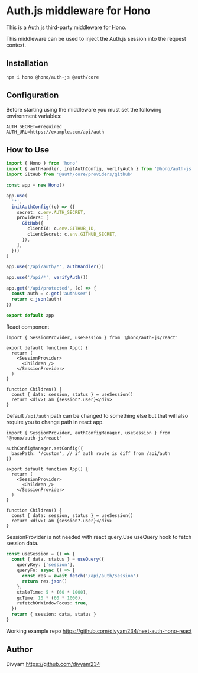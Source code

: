 # Auth.js middleware for Hono

This is a [Auth.js](https://authjs.dev) third-party middleware for [Hono](https://github.com/honojs/hono).

This middleware can be used to inject the Auth.js session into the request context.

## Installation

```plain
npm i hono @hono/auth-js @auth/core
```

## Configuration

Before starting using the middleware you must set the following environment variables:

```plain
AUTH_SECRET=#required
AUTH_URL=https://example.com/api/auth
```

## How to Use

```ts
import { Hono } from 'hono'
import { authHandler, initAuthConfig, verifyAuth } from '@hono/auth-js'
import GitHub from '@auth/core/providers/github'

const app = new Hono()

app.use(
  '*',
  initAuthConfig((c) => ({
    secret: c.env.AUTH_SECRET,
    providers: [
      GitHub({
        clientId: c.env.GITHUB_ID,
        clientSecret: c.env.GITHUB_SECRET,
      }),
    ],
  }))
)

app.use('/api/auth/*', authHandler())

app.use('/api/*', verifyAuth())

app.get('/api/protected', (c) => {
  const auth = c.get('authUser')
  return c.json(auth)
})

export default app
```

React component

```tsx
import { SessionProvider, useSession } from '@hono/auth-js/react'

export default function App() {
  return (
    <SessionProvider>
      <Children />
    </SessionProvider>
  )
}

function Children() {
  const { data: session, status } = useSession()
  return <div>I am {session?.user}</div>
}
```

Default `/api/auth` path can be changed to something else but that will also require you to change path in react app.

```tsx
import { SessionProvider, authConfigManager, useSession } from '@hono/auth-js/react'

authConfigManager.setConfig({
  basePath: '/custom', // if auth route is diff from /api/auth
})

export default function App() {
  return (
    <SessionProvider>
      <Children />
    </SessionProvider>
  )
}

function Children() {
  const { data: session, status } = useSession()
  return <div>I am {session?.user}</div>
}
```

SessionProvider is not needed with react query.Use useQuery hook to fetch session data.

```ts
const useSession = () => {
  const { data, status } = useQuery({
    queryKey: ['session'],
    queryFn: async () => {
      const res = await fetch('/api/auth/session')
      return res.json()
    },
    staleTime: 5 * (60 * 1000),
    gcTime: 10 * (60 * 1000),
    refetchOnWindowFocus: true,
  })
  return { session: data, status }
}
```

Working example repo https://github.com/divyam234/next-auth-hono-react

## Author

Divyam <https://github.com/divyam234>
